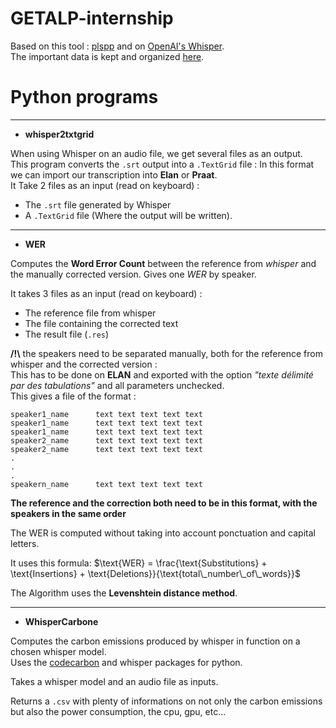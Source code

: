 # GETALP-internship

Based on this tool : [plspp](https://gricad-gitlab.univ-grenoble-alpes.fr/lidilem/plspp) and on [OpenAI's Whisper](https://github.com/openai/whisper).  
The important data is kept and organized [here](https://docs.google.com/spreadsheets/d/1V8g1R39eb_w_HWZOjSdOJWTzMdefQilUtBhCA2uvhWg/edit?usp=sharing).

# Python programs
--------------------------------------------------------------------------------------------
- **whisper2txtgrid** 

When using Whisper on an audio file, we get several files as an output.  
This program converts the ```.srt``` output into a ```.TextGrid``` file : In this format we can import our transcription into **Elan** or **Praat**.  
It Take 2 files as an input (read on keyboard) :<br>
* The ```.srt``` file generated by Whisper<br>
* A ```.TextGrid``` file (Where the output will be written).  

--------------------------------------------------------------------------------------------
- **WER** 

Computes the **Word Error Count** between the reference from *whisper* and the manually corrected version.
Gives one *WER* by speaker. 

It takes 3 files as an input (read on keyboard) :
* The reference file from whisper
* The file containing the corrected text
* The result file (```.res```)  

**/!\\** the speakers need to be separated manually, both for the reference from whisper and the corrected version :  
    This has to be done on **ELAN** and exported with the option *"texte délimité par des tabulations"* and all parameters unchecked.  
    This gives a file of the format : 

```
speaker1_name      text text text text text
speaker1_name      text text text text text
speaker1_name      text text text text text
speaker2_name      text text text text text
speaker2_name      text text text text text
.
.
.
speakern_name      text text text text text
```
**The reference and the correction both need to be in this format, with the speakers in the same order**  

The WER is computed without taking into account ponctuation and capital letters.  

It uses this formula:  $`\text{WER} = \frac{\text{Substitutions} + \text{Insertions} + \text{Deletions}}{\text{total\_number\_of\_words}}`$  
 
The Algorithm uses the **Levenshtein distance method**.


--------------------------------------------------------------------------------------------
- **WhisperCarbone**

Computes the carbon emissions produced by whisper in function on a chosen whisper model.  
Uses the [codecarbon](https://github.com/mlco2/codecarbon) and whisper packages for python.  

Takes a whisper model and an audio file as inputs.   

Returns a ```.csv``` with plenty of informations on not only the carbon emissions but also the power consumption, the cpu, gpu, etc...  
